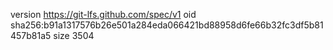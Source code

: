 version https://git-lfs.github.com/spec/v1
oid sha256:b91a1317576b26e501a284eda066421bd88958d6fe66b32fc3df5b81457b81a5
size 3504
